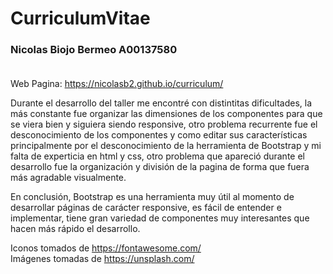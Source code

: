 # CurriculumVitae

### Nicolas Biojo Bermeo A00137580<br><br>

Web Pagina: https://nicolasb2.github.io/curriculum/


Durante el desarrollo del taller me encontré con distintitas dificultades, la más constante fue organizar las dimensiones de los componentes para que se viera bien y siguiera siendo responsive, otro problema recurrente fue el desconocimiento de los componentes y como editar sus características principalmente por el desconocimiento de la herramienta de Bootstrap y mi falta de experticia en html y css, otro problema que apareció durante el desarrollo fue la organización y división de la pagina de forma que fuera más agradable visualmente.<br>

En conclusión, Bootstrap es una herramienta muy útil al momento de desarrollar páginas de carácter responsive, es fácil de entender e implementar, tiene gran variedad de componentes muy interesantes que hacen más rápido el desarrollo. <br>

Iconos tomados de https://fontawesome.com/<br>
Imágenes tomadas de https://unsplash.com/<br>
